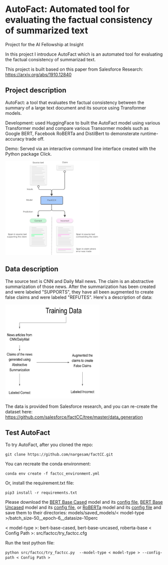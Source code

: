 # AutoFact:  Automated tool for evaluating the factual consistency of summarized text

Project for the AI Fellowship at Insight

In this project I introduce AutoFact which is an automated tool for evaluating the factual consistency of summarizad text. 

This project is built based on this paper from Salesforce Research: https://arxiv.org/abs/1910.12840 

<!-- ===================================================== -->
## Project description

AutoFact: a tool that evaluates the factual consistency between the summary of a large text document and its source using Transformer models.

Development: used HuggingFace to built the AutoFact model using various Transformer model and compare various Transormer models such as Google BERT, Facebook RoBERTa and DistilBert to demonsterate runtime-accuracy trade off.

Demo: Served via an interactive command line interface created with the Python package Click.

<!-- =================================================== -->

<img src="https://github.com/nargesam/factCC/blob/master/images/model.jpg" width="300" height="300">

<!-- ===================================================== -->
## Data description
The source text is CNN and Daily Mail news. The claim is an abstractive summarization of those news. After the summarization has been created and were labeled "SUPPORTS", they have all been augmented to create false claims and were labeled "REFUTES". Here's a description of data: 

<img src="https://github.com/nargesam/factCC/blob/master/images/data.png" width="300" height="300">


The data is provided from Salesforce research, and you can re-create the dataset here: https://github.com/salesforce/factCC/tree/master/data_generation

<!-- ==================================================== -->

## Test AutoFact

To try AutoFact, after you cloned the repo: 

```
git clone https://github.com/nargesam/factCC.git
```

You can recreate the conda environment:

```
conda env create -f factcc_environment.yml 
```

Or, install the requirement.txt file:

```
pip3 install -r requirements.txt
```

Please download the [BERT Base Cased](https://insight-ai-factcc.s3-us-west-2.amazonaws.com/factcc/models/saved_models/4-18-7-10perc-bert-cased-6epoch-8step-50batch-73acc/tf_model.h5) model and its [config file](https://insight-ai-factcc.s3-us-west-2.amazonaws.com/factcc/models/saved_models/4-18-7-10perc-bert-cased-6epoch-8step-50batch-73acc/config.json), [BERT Base Uncased](https://insight-ai-factcc.s3-us-west-2.amazonaws.com/factcc/models/saved_models/04-22-07-Bert-Base-UnCased-10perc-6epoch-8step-50batch-72acc/tf_model.h5) model and its [config file](https://insight-ai-factcc.s3-us-west-2.amazonaws.com/factcc/models/saved_models/04-22-07-Bert-Base-UnCased-10perc-6epoch-8step-50batch-72acc/config.json), or [RoBERTa](https://insight-ai-factcc.s3-us-west-2.amazonaws.com/factcc/models/saved_models/5-18-37-Roberta-10perc-6epoch-8step-50batch-68acc/tf_model.h5) model and its [config file](https://insight-ai-factcc.s3-us-west-2.amazonaws.com/factcc/models/saved_models/5-18-37-Roberta-10perc-6epoch-8step-50batch-68acc/config.json) and save them to their directories: models/saved_models/< model-type >/batch_size-50__epoch-6__datasize-10perc

< model-type >: bert-base-cased, bert-base-uncased, roberta-base
< Config Path >: src/factcc/try_factcc.cfg

Run the test python file: 

```
python src/factcc/try_factcc.py  --model-type < model-type > --config-path < Config Path >

```
